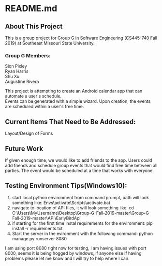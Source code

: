 # README.md
## About This Project
This is a group project for Group G in Software Engineering (CS445-740 Fall 2019) at Southeast Missouri State University.
### Group G Members:
Sion Pixley <br>
Ryan Harris <br>
Shu Xu <br>
Augustine Rivera <br>

This project is attempting to create an Android calendar app that can automate a user's schedule. <br>
Events can be generated with a simple wizard. Upon creation, the events are scheduled within a user's free time.

## Current Items That Need to Be Addressed:
Layout/Design of Forms


## Future Work
If given enough time, we would like to add friends to the app. Users could add friends and schedule group events that would find free time between all parties. The event would be scheduled at a time that works with everyone.

## Testing Environment Tips(Windows10):
1. start local python environment from command prompt, path will look something like: Envs\activate\Scripts\activate.bat
2. navigate to location of API files, it will look something like: 
              cd C:\Users\MyUsername\Desktop\Group-G-Fall-2019-master\Group-G-Fall-2019-master\API\EarlyBirdApi
3. if starting for the first time instal requirements for the environment:    pip install -r requirements.txt
4. Start the server in the evironment with the following command: python manage.py runserver 8080

I am using port 8080 right now for testing, I am having issues with port 8000, seems it is being hogged by windows, if anyone else if having problems please let me know and I will try to help where I can. 
